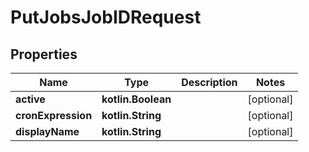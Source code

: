 
# PutJobsJobIDRequest

## Properties
| Name | Type | Description | Notes |
| ------------ | ------------- | ------------- | ------------- |
| **active** | **kotlin.Boolean** |  |  [optional] |
| **cronExpression** | **kotlin.String** |  |  [optional] |
| **displayName** | **kotlin.String** |  |  [optional] |



